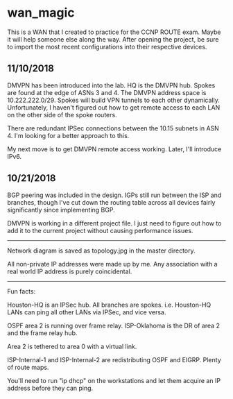 # wan_magic
This is a WAN that I created to practice for the CCNP ROUTE exam. Maybe it will help someone else along the way. After opening the project, be sure to import the most recent configurations into their respective devices.

11/10/2018
----------
DMVPN has been introduced into the lab. HQ is the DMVPN hub. Spokes are found at the edge of ASNs 3 and 4. The DMVPN address space is 10.222.222.0/29. Spokes will build VPN tunnels to each other dynamically. Unfortunately, I haven't figured out how to get remote access to each LAN on the other side of the spoke routers.

There are redundant IPSec connections between the 10.15 subnets in ASN 4. I'm looking for a better approach to this.

My next move is to get DMVPN remote access working. Later, I'll introduce IPv6.  

10/21/2018
----------
BGP peering was included in the design. IGPs still run between the ISP and branches, though I've cut down the routing table across all devices fairly significantly since implementing BGP.

DMVPN is working in a different project file. I just need to figure out how to add it to the current project without causing performance issues.
  
-------------------------------------------------------------------------------------------
Network diagram is saved as topology.jpg in the master directory.
 
All non-private IP addresses were made up by me. Any association with a real world IP address is purely coincidental.
 
-------------------------------------------------------------------------------------------
 
Fun facts:
 
Houston-HQ is an IPSec hub. All branches are spokes. i.e. Houston-HQ LANs can ping all other LANs via IPSec, and vice versa.
 
OSPF area 2 is running over frame relay. ISP-Oklahoma is the DR of area 2 and the frame relay hub.
 
Area 2 is tethered to area 0 with a virtual link.
 
ISP-Internal-1 and ISP-Internal-2 are redistributing OSPF and EIGRP. Plenty of route maps.
 
You'll need to run "ip dhcp" on the workstations and let them acquire an IP address before they can ping.
 
 
 
 
 
